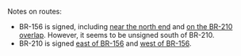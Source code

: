 Notes on routes:
* BR-156 is signed, including [near the north end](https://www.google.com/maps/@3.8387648,-51.817599,3a,38.3y,321.37h,83.41t/data=!3m6!1e1!3m4!1s-Flll0DcVQs2QvwePAZdng!2e0!7i16384!8i8192?entry=ttu) and [on the BR-210 overlap](https://www.google.com/maps/@0.2076874,-51.1147719,3a,15y,52.68h,83.23t/data=!3m6!1e1!3m4!1sATLcTNziNsoHpDMWHn924Q!2e0!7i16384!8i8192?entry=ttu). However, it seems to be unsigned south of BR-210.
* BR-210 is signed [east of BR-156](https://www.google.com/maps/@0.1143935,-51.1283139,3a,32.1y,152.24h,81.72t/data=!3m6!1e1!3m4!1s0l39PndFvAGxYk09NaNouA!2e0!7i16384!8i8192?entry=ttu) and [west of BR-156](https://www.google.com/maps/@0.8549132,-52.0245305,3a,15y,169h,83.98t/data=!3m6!1e1!3m4!1srHnuybmSjTqPt-5KsjejkQ!2e0!7i16384!8i8192?entry=ttu).
